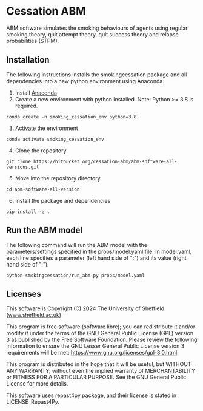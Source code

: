# Cessation ABM

ABM software simulates the smoking behaviours of agents using regular smoking theory, 
quit attempt theory, quit success theory and relapse probabilities (STPM).

## Installation

The following instructions installs the smokingcessation package and all dependencies into a new python environment
using Anaconda.

1. Install [Anaconda](https://www.anaconda.com/)
2. Create a new environment with python installed. Note: Python >= 3.8 is required.
```
conda create -n smoking_cessation_env python=3.8
```
3. Activate the environment
```
conda activate smoking_cessation_env
```
4. Clone the repository
```
git clone https://bitbucket.org/cessation-abm/abm-software-all-versions.git
```
5. Move into the repository directory
```
cd abm-software-all-version
```
6. Install the package and dependencies
```
pip install -e .
```

## Run the ABM model

The following command will run the ABM model with the parameters/settings specified in the props/model.yaml file.
In model.yaml, each line specifies a parameter (left hand side of ":") and its value (right hand side of ":").
```
python smokingcessation/run_abm.py props/model.yaml
```

## Licenses
This software is Copyright (C) 2024 The University of Sheffield (www.sheffield.ac.uk)

This program is free software (software libre); you can redistribute it and/or modify it under
the terms of the GNU General Public License (GPL) version 3 as published by the Free Software
Foundation. Please review the following information to ensure the GNU Lesser General Public
License version 3 requirements will be met: https://www.gnu.org/licenses/gpl-3.0.html.

This program is distributed in the hope that it will be useful, but WITHOUT ANY WARRANTY;
without even the implied warranty of MERCHANTABILITY or FITNESS FOR A PARTICULAR PURPOSE.
See the GNU General Public License for more details.

This software uses repast4py package, and their license is stated in LICENSE_Repast4Py.